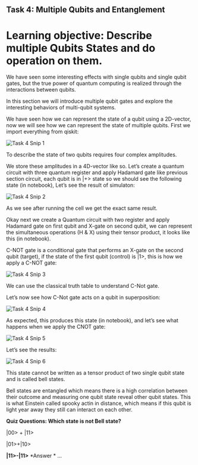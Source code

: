 ## Task 4: Multiple Qubits and Entanglement

# Learning objective: Describe multiple Qubits States and do operation on them.

We have seen some interesting effects with single qubits and single qubit gates, but the true power of quantum computing is realized through the interactions between qubits. 

In this section we will introduce multiple qubit gates and explore the interesting behaviors of multi-qubit systems. 

We have seen how we can represent the state of a qubit using a 2D-vector, now we will see how we can represent the state of multiple qubits. First we import everything from qiskit:

![Task 4 Snip 1](https://github.com/aryashah2k/Quantum-Computing-Collection-Of-Resources/blob/main/Guided%20Project%20-%20Programming%20a%20Quantum%20Computer%20with%20Qiskit%20-%20IBM%20SDK/Task%204/assets/Task%204%20Snip%201.png)

To describe the state of two qubits requires four complex amplitudes. 

We store these amplitudes in a 4D-vector like so. Let’s create a quantum circuit with three quantum register and apply Hadamard gate like previous section circuit, each qubit is in |+> state so we should see the following state (in notebook), Let’s see the result of simulaton:

![Task 4 Snip 2](https://github.com/aryashah2k/Quantum-Computing-Collection-Of-Resources/blob/main/Guided%20Project%20-%20Programming%20a%20Quantum%20Computer%20with%20Qiskit%20-%20IBM%20SDK/Task%204/assets/Task%204%20Snip%202.png)

As we see after running the cell we get the exact same result.

Okay next we create a Quantum circuit with two register and apply Hadamard gate on first qubit and X-gate on second qubit, we can represent the simultaneous operations (H & X) using their tensor product, it looks like this (in notebook).

C-NOT gate is a conditional gate that performs an X-gate on the second qubit (target), if the state of the first qubit (control) is |1>, this is how we apply a C-NOT gate:

![Task 4 Snip 3](https://github.com/aryashah2k/Quantum-Computing-Collection-Of-Resources/blob/main/Guided%20Project%20-%20Programming%20a%20Quantum%20Computer%20with%20Qiskit%20-%20IBM%20SDK/Task%204/assets/Task%204%20Snip%203.png)

We can use the classical truth table to understand C-Not gate.

Let’s now see how C-Not gate acts on a qubit in superposition:

![Task 4 Snip 4](https://github.com/aryashah2k/Quantum-Computing-Collection-Of-Resources/blob/main/Guided%20Project%20-%20Programming%20a%20Quantum%20Computer%20with%20Qiskit%20-%20IBM%20SDK/Task%204/assets/Task%204%20Snip%204.png)

As expected, this produces this state (in notebook), and let’s see what happens when we apply the CNOT gate:

![Task 4 Snip 5](https://github.com/aryashah2k/Quantum-Computing-Collection-Of-Resources/blob/main/Guided%20Project%20-%20Programming%20a%20Quantum%20Computer%20with%20Qiskit%20-%20IBM%20SDK/Task%204/assets/Task%204%20Snip%205.png)

Let’s see the results:

![Task 4 Snip 6](https://github.com/aryashah2k/Quantum-Computing-Collection-Of-Resources/blob/main/Guided%20Project%20-%20Programming%20a%20Quantum%20Computer%20with%20Qiskit%20-%20IBM%20SDK/Task%204/assets/Task%204%20Snip%206.png)

This state cannot be written as a tensor product of two single qubit state and is called bell states.

Bell states are entangled which means there is a high correlation between their outcome and measuring one qubit state reveal other qubit states. This is what Einstein called spooky actin in distance, which means if this qubit is light year away they still can interact on each other.

**Quiz Questions: Which state is not Bell state?**

|00> + |11>

|01>+|10>

**|11>-|11>** *Answer *
...

